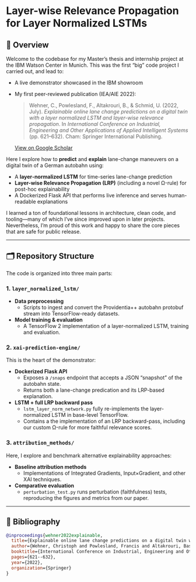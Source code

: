 # Layer-wise Relevance Propagation for Layer Normalized LSTMs

## 📖 Overview

Welcome to the codebase for my Master’s thesis and internship project at the IBM Watson Center in Munich. This was the first “big” code project I carried out, and lead to:

- A live demonstrator showcased in the IBM showroom  
- My first peer-reviewed publication (IEA/AIE 2022):
  
  > Wehner, C., Powlesland, F., Altakrouri, B., & Schmid, U. (2022, July). _Explainable online lane change predictions on a digital twin with a layer normalized LSTM and layer-wise relevance propagation_. In _International Conference on Industrial, Engineering and Other Applications of Applied Intelligent Systems_ (pp. 621–632). Cham: Springer International Publishing.
   
  [View on Google Scholar](https://scholar.google.com/citations?view_op=view_citation&hl=en&user=eU7sl_kAAAAJ&citation_for_view=eU7sl_kAAAAJ:u-x6o8ySG0sC)  
 

Here I explore how to **predict** and **explain** lane-change maneuvers on a digital twin of a German autobahn using:

- A **layer‐normalized LSTM** for time-series lane-change prediction  
- **Layer-wise Relevance Propagation (LRP)** (including a novel Ω-rule) for post-hoc explainability  
- A Dockerized Flask API that performs live inference and serves human-readable explanations  

I learned a ton of foundational lessons in architecture, clean code, and tooling—many of which I’ve since improved upon in later projects. Nevertheless, I’m proud of this work and happy to share the core pieces that are safe for public release.

---

## 🗂 Repository Structure

The code is organized into three main parts:

### 1. `layer_normalized_lstm/`

- **Data preprocessing**  
  - Scripts to ingest and convert the Providentia++ autobahn protobuf stream into TensorFlow-ready datasets.  
- **Model training & evaluation**  
  - A TensorFlow 2 implementation of a layer-normalized LSTM, training and evaluation.  

### 2. `xai-prediction-engine/`

This is the heart of the demonstrator:

- **Dockerized Flask API**  
  - Exposes a `/snaps` endpoint that accepts a JSON “snapshot” of the autobahn state.  
  - Returns both a lane-change predication and its LRP-based explanation.  
- **LSTM + full LRP backward pass**  
  - `lstm_layer_norm_network.py` fully re-implements the layer-normalized LSTM in base-level TensorFlow.  
  - Contains a the implementation of an LRP backward-pass, including our custom Ω-rule for more faithful relevance scores.   

### 3. `attribution_methods/`

Here, I explore and benchmark alternative explainability approaches:

- **Baseline attribution methods**  
  - Implementations of Integrated Gradients, Input×Gradient, and other XAI techniques.  
- **Comparative evaluation**  
  - `perturbation_test.py` runs perturbation (faithfulness) tests, reproducing the figures and metrics from our paper.  
---


## 📄 Bibliography

```bibtex
@inproceedings{wehner2022explainable,
  title={Explainable online lane change predictions on a digital twin with a layer normalized lstm and layer-wise relevance propagation},
  author={Wehner, Christoph and Powlesland, Francis and Altakrouri, Bashar and Schmid, Ute},
  booktitle={International Conference on Industrial, Engineering and Other Applications of Applied Intelligent Systems},
  pages={621--632},
  year={2022},
  organization={Springer}
}
```